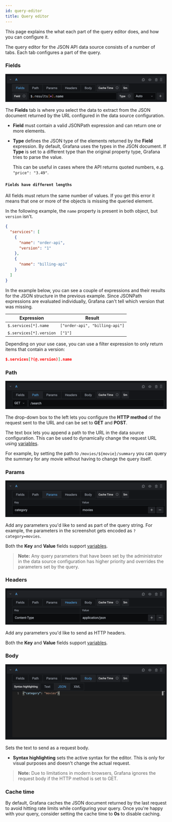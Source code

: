 ```yaml
---
id: query-editor
title: Query editor
---
```


This page explains the what each part of the query editor does, and how you can configure it.

The query editor for the JSON API data source consists of a number of tabs. Each tab configures a part of the query.

### Fields

![Fields](../static/img/editor-fields.png)

The **Fields** tab is where you select the data to extract from the JSON document returned by the URL configured in the data source configuration.

- **Field** must contain a valid JSONPath expression and can return one or more elements.
- **Type** defines the JSON type of the elements returned by the **Field** expression. By default, Grafana uses the types in the JSON document. If **Type** is set to a different type than the original property type, Grafana tries to parse the value.

  This can be useful in cases where the API returns quoted numbers, e.g. `"price": "3.49"`.

#### `Fields have different lengths`

All fields must return the same number of values. If you get this error it means that one or more of the objects is missing the queried element.

In the following example, the `name` property is present in both object, but `version` isn't.

```json
{
  "services": [
    {
      "name": "order-api",
      "version": "1"
    },
    {
      "name": "billing-api"
    }
  ]
}
```

In the example below, you can see a couple of expressions and their results for the JSON structure in the previous example. Since JSONPath expressions are evaluated individually, Grafana can't tell which version that was missing.

| Expression              | Result                         |
|-------------------------|--------------------------------|
| `$.services[*].name`    | `["order-api", "billing-api"]` |
| `$.services[*].version` | `["1"]`                        |

Depending on your use case, you can use a filter expression to only return items that contain a version:

```json
$.services[?(@.version)].name
```

### Path

![Path](../static/img/editor-path.png)

The drop-down box to the left lets you configure the **HTTP method** of the request sent to the URL and can be set to **GET** and **POST**.

The text box lets you append a path to the URL in the data source configuration. This can be used to dynamically change the request URL using [variables](https://grafana.com/docs/grafana/latest/variables/).

For example, by setting the path to `/movies/${movie}/summary` you can query the summary for any movie without having to change the query itself.

### Params

![Params](../static/img/editor-params.png)

Add any parameters you'd like to send as part of the query string. For example, the parameters in the screenshot gets encoded as `?category=movies`.

Both the **Key** and **Value** fields support [variables](https://grafana.com/docs/grafana/latest/variables/).

> **Note:** Any query parameters that have been set by the administrator in the data source configuration has higher priority and overrides the parameters set by the query.

### Headers

![Headers](../static/img/editor-headers.png)

Add any parameters you'd like to send as HTTP headers.

Both the **Key** and **Value** fields support [variables](https://grafana.com/docs/grafana/latest/variables/).

### Body

![Body](../static/img/editor-body.png)

Sets the text to send as a request body.

- **Syntax highlighting** sets the active syntax for the editor. This is only for visual purposes and doesn't change the actual request.

> **Note:** Due to limitations in modern browsers, Grafana ignores the request body if the HTTP method is set to GET.

### Cache time

By default, Grafana caches the JSON document returned by the last request to avoid hitting rate limits while configuring your query. Once you're happy with your query, consider setting the cache time to **0s** to disable caching.
